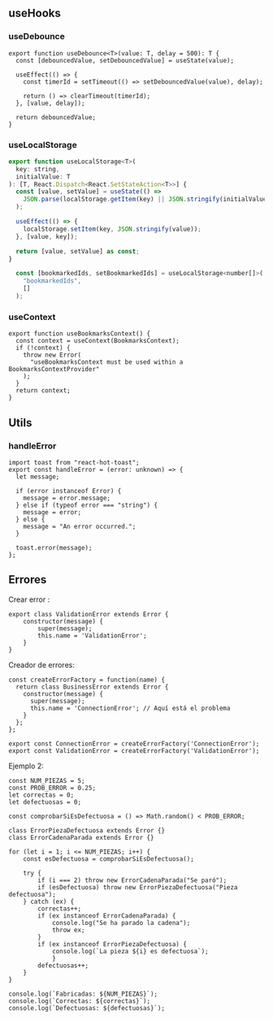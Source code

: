 ## useHooks

### useDebounce
    export function useDebounce<T>(value: T, delay = 500): T {
      const [debouncedValue, setDebouncedValue] = useState(value);
    
      useEffect(() => {
        const timerId = setTimeout(() => setDebouncedValue(value), delay);
    
        return () => clearTimeout(timerId);
      }, [value, delay]);
    
      return debouncedValue;
    }

### useLocalStorage
```javascript
export function useLocalStorage<T>(
  key: string,
  initialValue: T
): [T, React.Dispatch<React.SetStateAction<T>>] {
  const [value, setValue] = useState(() =>
    JSON.parse(localStorage.getItem(key) || JSON.stringify(initialValue))
  );

  useEffect(() => {
    localStorage.setItem(key, JSON.stringify(value));
  }, [value, key]);

  return [value, setValue] as const;
}

  const [bookmarkedIds, setBookmarkedIds] = useLocalStorage<number[]>(
    "bookmarkedIds",
    []
  );

```
### useContext
    export function useBookmarksContext() {
      const context = useContext(BookmarksContext);
      if (!context) {
        throw new Error(
          "useBookmarksContext must be used within a BookmarksContextProvider"
        );
      }
      return context;
    }
    
## Utils

### handleError
    import toast from "react-hot-toast";
    export const handleError = (error: unknown) => {
      let message;
    
      if (error instanceof Error) {
        message = error.message;
      } else if (typeof error === "string") {
        message = error;
      } else {
        message = "An error occurred.";
      }
    
      toast.error(message);
    };

## Errores
Crear error :

	export class ValidationError extends Error {
		constructor(message) {
			super(message);
			this.name = 'ValidationError';   
		}
	}

Creador de errores:

	const createErrorFactory = function(name) {
	  return class BusinessError extends Error {
		constructor(message) {
		  super(message);
		  this.name = 'ConnectionError'; // Aquí está el problema
		}
	  };
	};

	export const ConnectionError = createErrorFactory('ConnectionError');
	export const ValidationError = createErrorFactory('ValidationError');



Ejemplo 2:

    const NUM_PIEZAS = 5;
    const PROB_ERROR = 0.25;
    let correctas = 0;
    let defectuosas = 0;
    
    const comprobarSiEsDefectuosa = () => Math.random() < PROB_ERROR;
    
    class ErrorPiezaDefectuosa extends Error {}
    class ErrorCadenaParada extends Error {}
    
    for (let i = 1; i <= NUM_PIEZAS; i++) {
        const esDefectuosa = comprobarSiEsDefectuosa();
    
        try {
            if (i === 2) throw new ErrorCadenaParada("Se paró");
            if (esDefectuosa) throw new ErrorPiezaDefectuosa("Pieza defectuosa");
        } catch (ex) {
            correctas++;
            if (ex instanceof ErrorCadenaParada) {
                console.log("Se ha parado la cadena");
                throw ex;
            }
            if (ex instanceof ErrorPiezaDefectuosa) {
                console.log(`La pieza ${i} es defectuosa`);
                }
            defectuosas++;
        }
    }
    
    console.log(`Fabricadas: ${NUM_PIEZAS}`);
    console.log(`Correctas: ${correctas}`);
    console.log(`Defectuosas: ${defectuosas}`); 

